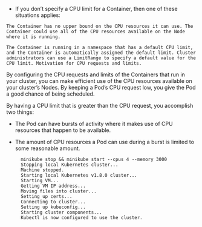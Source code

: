 
* If you don’t specify a CPU limit for a Container, then one of these situations applies:

`The Container has no upper bound on the CPU resources it can use. The Container could use all of the CPU resources available on the Node where it is running.`

`The Container is running in a namespace that has a default CPU limit, and the Container is automatically assigned the default limit. Cluster administrators can use a LimitRange to specify a default value for the CPU limit.
Motivation for CPU requests and limits.`

By configuring the CPU requests and limits of the Containers that run in your cluster, you can make efficient use of the CPU resources available on your cluster’s Nodes. By keeping a Pod’s CPU request low, you give the Pod a good chance of being scheduled. 

By having a CPU limit that is greater than the CPU request, you accomplish two things:

- The Pod can have bursts of activity where it makes use of CPU resources that happen to be available.
- The amount of CPU resources a Pod can use during a burst is limited to some reasonable amount.


        minikube stop && minikube start --cpus 4 --memory 3000
        Stopping local Kubernetes cluster...
        Machine stopped.
        Starting local Kubernetes v1.8.0 cluster...
        Starting VM...
        Getting VM IP address...
        Moving files into cluster...
        Setting up certs...
        Connecting to cluster...
        Setting up kubeconfig...
        Starting cluster components...
        Kubectl is now configured to use the cluster.
